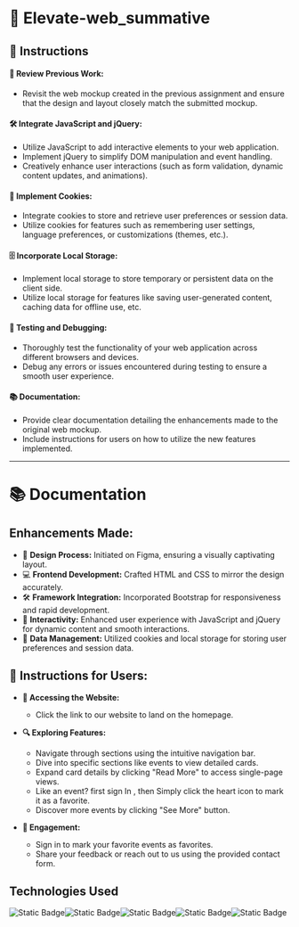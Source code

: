 # 🌟 **Elevate-web_summative**

## 📝 **Instructions**

#### 🔄 **Review Previous Work:**
- Revisit the web mockup created in the previous assignment and ensure that the design and layout closely match the submitted mockup.

#### 🛠️ **Integrate JavaScript and jQuery:**
- Utilize JavaScript to add interactive elements to your web application.
- Implement jQuery to simplify DOM manipulation and event handling.
- Creatively enhance user interactions (such as form validation, dynamic content updates, and animations).

#### 🍪 **Implement Cookies:**
- Integrate cookies to store and retrieve user preferences or session data.
- Utilize cookies for features such as remembering user settings, language preferences, or customizations (themes, etc.).

#### 🗄️ **Incorporate Local Storage:**
- Implement local storage to store temporary or persistent data on the client side.
- Utilize local storage for features like saving user-generated content, caching data for offline use, etc.

#### 🧪 **Testing and Debugging:**
- Thoroughly test the functionality of your web application across different browsers and devices.
- Debug any errors or issues encountered during testing to ensure a smooth user experience.

#### 📚 **Documentation:**
- Provide clear documentation detailing the enhancements made to the original web mockup.
- Include instructions for users on how to utilize the new features implemented.
  
<hr>

# 📚 **Documentation**

## **Enhancements Made:**

- 🎨 **Design Process:** Initiated on Figma, ensuring a visually captivating layout.
- 💻 **Frontend Development:** Crafted HTML and CSS to mirror the design accurately.
- 🛠️ **Framework Integration:** Incorporated Bootstrap for responsiveness and rapid development.
- 🚀 **Interactivity:** Enhanced user experience with JavaScript and jQuery for dynamic content and smooth interactions.
- 🍪 **Data Management:** Utilized cookies and local storage for storing user preferences and session data.

## 📝 **Instructions for Users:**

* **🔗 Accessing the Website:**
   - Click the link to our website to land on the homepage.

* **🔍 Exploring Features:**
   - Navigate through sections using the intuitive navigation bar.
   - Dive into specific sections like events to view detailed cards.
   - Expand card details by clicking "Read More" to access single-page views.
   - Like an event? first sign In , then Simply click the heart icon to mark it as a favorite.
   - Discover more events by clicking "See More" button.

* **🤝 Engagement:**
   - Sign in to mark your favorite events as favorites.
   - Share your feedback or reach out to us using the provided contact form.


## Technologies Used
![Static Badge](https://img.shields.io/badge/Javascript-darkgreen?logo=Javascript)![Static Badge](https://img.shields.io/badge/Bootstrap-violet?logo=Bootstrap)![Static Badge](https://img.shields.io/badge/CSS3-blue?logo=CSS3&logoColor=blue&labelColor=white)![Static Badge](https://img.shields.io/badge/HTML5-orange?logo=HTML5&logoColor=orange&labelColor=white)![Static Badge](https://img.shields.io/badge/SCSS-pink)






